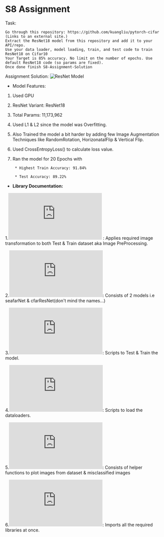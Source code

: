 # S8 Assignment

Task: 

    Go through this repository: https://github.com/kuangliu/pytorch-cifar (Links to an external site.)
    Extract the ResNet18 model from this repository and add it to your API/repo. 
    Use your data loader, model loading, train, and test code to train ResNet18 on Cifar10
    Your Target is 85% accuracy. No limit on the number of epochs. Use default ResNet18 code (so params are fixed). 
    Once done finish S8-Assignment-Solution


Assignment Solution: ![ResNet Model]()

* Model Features:

1. Used GPU
2. ResNet Variant: ResNet18
3. Total Params: 11,173,962
4. Used L1 & L2 since the model was Overfitting. 
5. Also Trained the model a bit harder by adding few Image Augmentation Techniques like RandomRotation, HorizonatalFlip & Vertical Flip.
6. Used CrossEntropyLoss() to calculate loss value.
7. Ran the model for 20 Epochs with 

        * Highest Train Accuracy: 91.84% 

        * Test Accuracy: 89.22% 



* **Library Documentation:**

1.![image_transformations.py](https://github.com/Gilf641/EVA4/blob/master/S8/evaLibrary/image_transformations.py) : Applies required image transformation to both Test & Train dataset aka Image PreProcessing.

2.![resNet.py](https://github.com/Gilf641/EVA4/blob/master/S8/evaLibrary/resNet.py): Consists of 2 models i.e seafarNet & cfarResNet(don't mind the names...)

3.![execute.py](https://github.com/Gilf641/EVA4/blob/master/S8/evaLibrary/execute.py): Scripts to Test & Train the model.

4.![DataLoaders.py](https://github.com/Gilf641/EVA4/blob/master/S8/evaLibrary/DataLoaders.py): Scripts to load the dataloaders.

5.![visualizeData.py](https://github.com/Gilf641/EVA4/blob/master/S8/evaLibrary/visualizeData.py): Consists of helper functions to plot images from dataset & misclassified images

6.![rohan_library](https://github.com/Gilf641/EVA4/blob/master/S8/evaLibrary/rohan_library.py): Imports all the required libraries at once.
